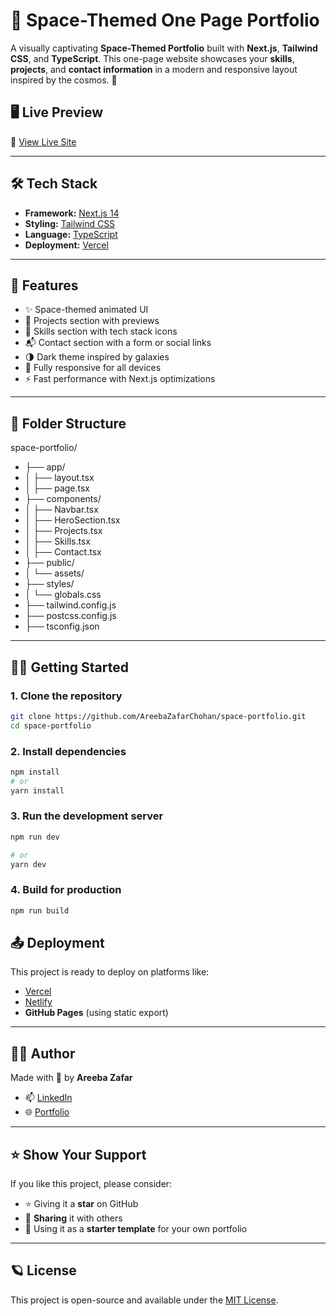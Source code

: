 # 🚀 Space-Themed One Page Portfolio

A visually captivating **Space-Themed Portfolio** built with **Next.js**, **Tailwind CSS**, and **TypeScript**. This one-page website showcases your **skills**, **projects**, and **contact information** in a modern and responsive layout inspired by the cosmos. 🌌

## 🖥️ Live Preview

🔗 [View Live Site](https://your-deployed-link.vercel.app)

---

## 🛠️ Tech Stack

- **Framework:** [Next.js 14](https://nextjs.org/)
- **Styling:** [Tailwind CSS](https://tailwindcss.com/)
- **Language:** [TypeScript](https://www.typescriptlang.org/)
- **Deployment:** [Vercel](https://vercel.com/)

---

## 📌 Features

- ✨ Space-themed animated UI
- 💼 Projects section with previews
- 🚀 Skills section with tech stack icons
- 📬 Contact section with a form or social links
- 🌗 Dark theme inspired by galaxies
- 📱 Fully responsive for all devices
- ⚡ Fast performance with Next.js optimizations

---

## 📁 Folder Structure

space-portfolio/
- ├── app/
- │ ├── layout.tsx
- │ ├── page.tsx
- ├── components/
- │ ├── Navbar.tsx
- │ ├── HeroSection.tsx
- │ ├── Projects.tsx
- │ ├── Skills.tsx
- │ ├── Contact.tsx
- ├── public/
- │ └── assets/
- ├── styles/
- │ └── globals.css
- ├── tailwind.config.js
- ├── postcss.config.js
- ├── tsconfig.json

---

## 🧑‍🚀 Getting Started

### 1. **Clone the repository**

```bash
git clone https://github.com/AreebaZafarChohan/space-portfolio.git
cd space-portfolio
```

### 2. Install dependencies

```bash
npm install
# or
yarn install
```

### 3. Run the development server

```bash
npm run dev

# or
yarn dev
```

### 4. Build for production

```bash
npm run build
```

## 📤 Deployment

This project is ready to deploy on platforms like:

- [Vercel](https://vercel.com/)
- [Netlify](https://www.netlify.com/)
- **GitHub Pages** (using static export)

---

## 🙋‍♀️ Author

Made with 💫 by **Areeba Zafar**

- 📫 [LinkedIn](https://www.linkedin.com/in/areeba-zafar-973917303/?lipi=urn%3Ali%3Apage%3Ad_flagship3_feed%3BzfO8grE8QqedA7qRjG98FA%3D%3D)
- 🌐 [Portfolio](https://my-portfolio-nextjs-brown.vercel.app) 

---

## ⭐️ Show Your Support

If you like this project, please consider:

- ⭐️ Giving it a **star** on GitHub  
- 📣 **Sharing** it with others  
- 🧪 Using it as a **starter template** for your own portfolio  

---

## 🪐 License

This project is open-source and available under the [MIT License](./LICENSE).


